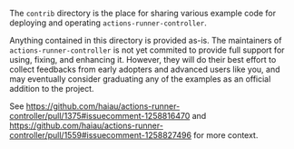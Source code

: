 The `contrib` directory is the place for sharing various example code for deploying and operating `actions-runner-controller`.

Anything contained in this directory is provided as-is. The maintainers of `actions-runner-controller` is not yet commited to provide
full support for using, fixing, and enhancing it. However, they will do their best effort to collect feedbacks from early adopters and advanced users like you, and may eventually consider graduating any of the examples as an official addition to the project.

See https://github.com/haiau/actions-runner-controller/pull/1375#issuecomment-1258816470 and https://github.com/haiau/actions-runner-controller/pull/1559#issuecomment-1258827496 for more context.

